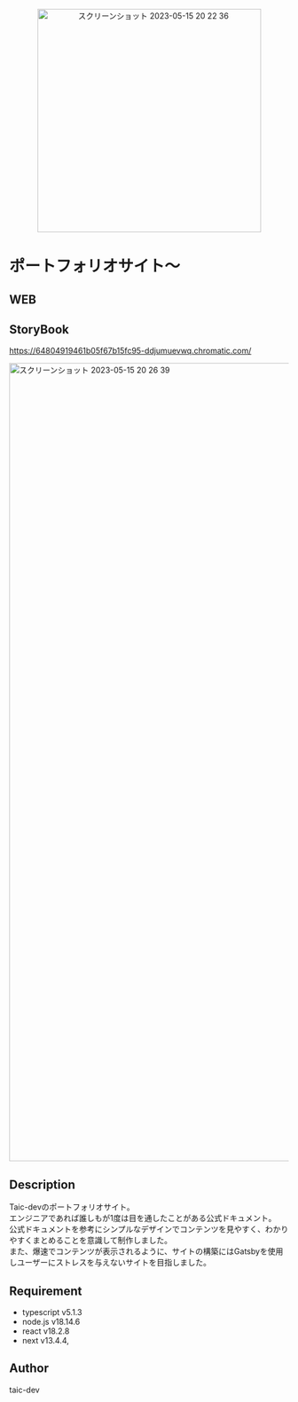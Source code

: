 <p align="center">
<img width="403" alt="スクリーンショット 2023-05-15 20 22 36" src="https://github.com/taic-dev/myPortfolio_TS/assets/52269577/ebff96dc-06ab-48e7-aa2e-a17f62036912">
</p>

# ポートフォリオサイト〜
## WEB


## StoryBook
https://64804919461b05f67b15fc95-ddjumuevwq.chromatic.com/

<img width="1440" alt="スクリーンショット 2023-05-15 20 26 39" src="https://github.com/taic-dev/PokeQuiz/assets/52269577/8c5e21f3-614c-4686-8be6-467ae1803d7b">

## Description
Taic-devのポートフォリオサイト。<br>
エンジニアであれば誰しもが1度は目を通したことがある公式ドキュメント。<br>
公式ドキュメントを参考にシンプルなデザインでコンテンツを見やすく、わかりやすくまとめることを意識して制作しました。<br>
また、爆速でコンテンツが表示されるように、サイトの構築にはGatsbyを使用しユーザーにストレスを与えないサイトを目指しました。

## Requirement
- typescript v5.1.3
- node.js v18.14.6
- react v18.2.8
- next v13.4.4,

## Author
taic-dev
